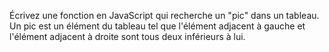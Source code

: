 Écrivez une fonction en JavaScript qui recherche un "pic" dans un tableau. Un pic est un élément du tableau tel que l'élément adjacent à gauche et l'élément adjacent à droite sont tous deux inférieurs à lui.